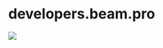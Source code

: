 # developers.beam.pro

[![](https://badges.gitter.im/MCProHosting/beam.png)](https://gitter.im/MCProHosting/beam-dev)
